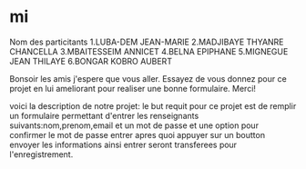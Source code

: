 # mi
  Nom des particitants
  1.LUBA-DEM JEAN-MARIE
  2.MADJIBAYE THYANRE CHANCELLA
  3.MBAITESSEIM ANNICET
  4.BELNA EPIPHANE
  5.MIGNEGUE JEAN THILAYE
  6.BONGAR KOBRO AUBERT

  Bonsoir les amis j'espere que vous aller. Essayez de vous donnez pour ce projet en lui ameliorant pour realiser une bonne formulaire. Merci!
  
  voici la description de notre projet: le but requit pour ce projet est de remplir un formulaire permettant d'entrer les renseignants suivants:nom,prenom,email et un mot de passe et une option pour confirmer le mot de passe entrer apres quoi appuyer sur un boutton envoyer les informations ainsi entrer seront transferees pour l'enregistrement.
